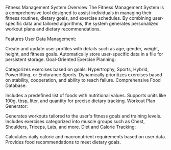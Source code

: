 Fitness Management System
Overview
The Fitness Management System is a comprehensive tool designed to assist individuals in managing their fitness routines, dietary goals, and exercise schedules. By combining user-specific data and tailored algorithms, the system generates personalized workout plans and dietary recommendations.

Features
User Data Management:

Create and update user profiles with details such as age, gender, weight, height, and fitness goals.
Automatically store user-specific data in a file for persistent storage.
Goal-Oriented Exercise Planning:

Categorizes exercises based on goals: Hypertrophy, Sports, Hybrid, Powerlifting, or Endurance Sports.
Dynamically prioritizes exercises based on stability, cooperation, and ability to reach failure.
Comprehensive Food Database:

Includes a predefined list of foods with nutritional values.
Supports units like 100g, tbsp, liter, and quantity for precise dietary tracking.
Workout Plan Generator:

Generates workouts tailored to the user's fitness goals and training levels.
Includes exercises categorized into muscle groups such as Chest, Shoulders, Triceps, Lats, and more.
Diet and Calorie Tracking:

Calculates daily caloric and macronutrient requirements based on user data.
Provides food recommendations to meet dietary goals.

